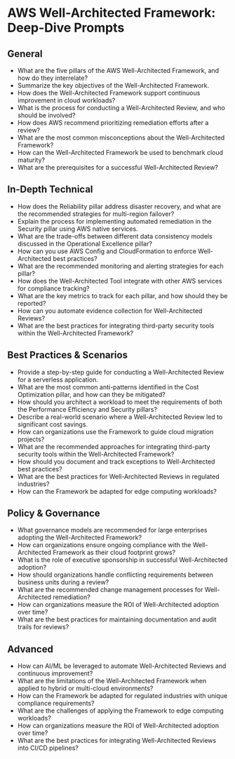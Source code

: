 # AWS Well-Architected Framework: Deep-Dive Prompts

## General

- What are the five pillars of the AWS Well-Architected Framework, and how do they interrelate?
- Summarize the key objectives of the Well-Architected Framework.
- How does the Well-Architected Framework support continuous improvement in cloud workloads?
- What is the process for conducting a Well-Architected Review, and who should be involved?
- How does AWS recommend prioritizing remediation efforts after a review?
- What are the most common misconceptions about the Well-Architected Framework?
- How can the Well-Architected Framework be used to benchmark cloud maturity?
- What are the prerequisites for a successful Well-Architected Review?

## In-Depth Technical

- How does the Reliability pillar address disaster recovery, and what are the recommended strategies for multi-region failover?
- Explain the process for implementing automated remediation in the Security pillar using AWS native services.
- What are the trade-offs between different data consistency models discussed in the Operational Excellence pillar?
- How can you use AWS Config and CloudFormation to enforce Well-Architected best practices?
- What are the recommended monitoring and alerting strategies for each pillar?
- How does the Well-Architected Tool integrate with other AWS services for compliance tracking?
- What are the key metrics to track for each pillar, and how should they be reported?
- How can you automate evidence collection for Well-Architected Reviews?
- What are the best practices for integrating third-party security tools within the Well-Architected Framework?

## Best Practices & Scenarios

- Provide a step-by-step guide for conducting a Well-Architected Review for a serverless application.
- What are the most common anti-patterns identified in the Cost Optimization pillar, and how can they be mitigated?
- How should you architect a workload to meet the requirements of both the Performance Efficiency and Security pillars?
- Describe a real-world scenario where a Well-Architected Review led to significant cost savings.
- How can organizations use the Framework to guide cloud migration projects?
- What are the recommended approaches for integrating third-party security tools within the Well-Architected Framework?
- How should you document and track exceptions to Well-Architected best practices?
- What are the best practices for Well-Architected Reviews in regulated industries?
- How can the Framework be adapted for edge computing workloads?

## Policy & Governance

- What governance models are recommended for large enterprises adopting the Well-Architected Framework?
- How can organizations ensure ongoing compliance with the Well-Architected Framework as their cloud footprint grows?
- What is the role of executive sponsorship in successful Well-Architected adoption?
- How should organizations handle conflicting requirements between business units during a review?
- What are the recommended change management processes for Well-Architected remediation?
- How can organizations measure the ROI of Well-Architected adoption over time?
- What are the best practices for maintaining documentation and audit trails for reviews?

## Advanced

- How can AI/ML be leveraged to automate Well-Architected Reviews and continuous improvement?
- What are the limitations of the Well-Architected Framework when applied to hybrid or multi-cloud environments?
- How can the Framework be adapted for regulated industries with unique compliance requirements?
- What are the challenges of applying the Framework to edge computing workloads?
- How can organizations measure the ROI of Well-Architected adoption over time?
- What are the best practices for integrating Well-Architected Reviews into CI/CD pipelines?
